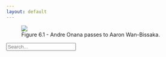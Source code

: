 ```yaml
---
layout: default
---
```


<figure>
    <img src="https://i.imgur.com/73UKbil.gif">
    <figcaption>Figure 6.1 - Andre Onana passes to Aaron Wan-Bissaka.</figcaption>
</figure>

<div class="searchInput">
  <input type="text" id="search-input" placeholder="Search...">
    <p id="p-result-count" style="margin-top: 0px;"><span id="result-count"></span></p>
    <div class="resultBox">
      <!-- here list are inserted from javascript -->
  </div>
</div>

<ul id="post-list"></ul>

<script>
  window.addEventListener("DOMContentLoaded", function() {
  var queryString = window.location.search;
  var urlParams = new URLSearchParams(queryString);
  var searchQuery = urlParams.get("search");

  if (searchQuery) {
    var searchInput = document.getElementById("search-input");
    searchInput.value = searchQuery;
    searchInput.dispatchEvent(new Event("input"));
  }
});
</script>
<script src="/js/search-test.js"></script>
<script src="/js/suggest.js"></script>
